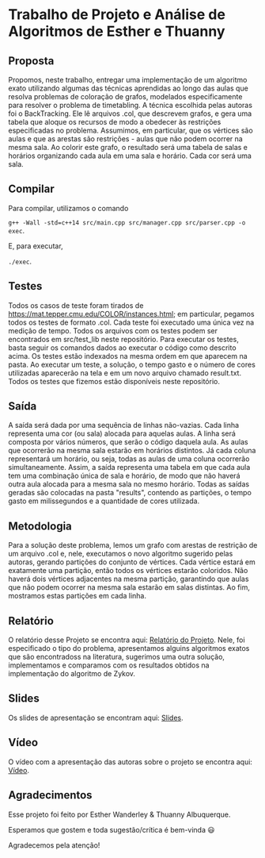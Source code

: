 # Trabalho de Projeto e Análise de  Algoritmos de Esther e Thuanny
## Proposta

Propomos, neste trabalho, entregar uma implementação de um algoritmo exato utilizando algumas das técnicas aprendidas ao longo das aulas que resolva problemas de coloração de grafos, modelados especificamente para resolver o problema de timetabling. A técnica escolhida pelas autoras foi o BackTracking. Ele lê arquivos .col, que descrevem grafos, e gera uma tabela que aloque os recursos de modo a obedecer às restrições especificadas no problema. Assumimos, em particular, que os vértices são aulas e que as arestas são restrições - aulas que não podem ocorrer na mesma sala. Ao colorir este grafo, o resultado será uma tabela de salas e horários organizando cada aula em uma sala e horário. Cada cor será uma sala.

## Compilar

Para compilar, utilizamos o comando 

```g++ -Wall -std=c++14 src/main.cpp src/manager.cpp src/parser.cpp -o exec```.

E, para executar,

```./exec```.

## Testes

Todos os casos de teste foram tirados de https://mat.tepper.cmu.edu/COLOR/instances.html; em particular, pegamos todos os testes de formato .col. Cada teste foi executado uma única vez na medição de tempo. Todos os arquivos com os testes podem ser encontrados em src/test_lib neste repositório. Para executar os testes, basta seguir os comandos dados ao executar o código como descrito acima. Os testes estão indexados na mesma ordem em que aparecem na pasta. Ao executar um teste, a solução, o tempo gasto e o número de cores utilizadas aparecerão na tela e em um novo arquivo chamado result.txt. Todos os testes que fizemos estão disponíveis neste repositório.

## Saída

A saída será dada por uma sequência de linhas não-vazias. Cada linha representa uma cor (ou sala) alocada para aquelas aulas. A linha será composta por vários números, que serão o código daquela aula. As aulas que ocorrerão na mesma sala estarão em horários distintos. Já cada coluna representará um horário, ou seja, todas as aulas de uma coluna ocorrerão simultaneamente. Assim, a saída representa uma tabela em que cada aula tem uma combinação única de sala e horário, de modo que não haverá outra aula alocada para a mesma sala no mesmo horário. Todas as saídas geradas são colocadas na pasta "results", contendo as partições, o tempo gasto em milissegundos e a quantidade de cores utilizada.

## Metodologia

Para a solução deste problema, lemos um grafo com arestas de restrição de um arquivo .col e, nele, executamos o novo algoritmo sugerido pelas autoras, gerando partições do conjunto de vértices. Cada vértice estará em exatamente uma partição, então todos os vértices estarão coloridos. Não haverá dois vértices adjacentes na mesma partição, garantindo que aulas que não podem ocorrer na mesma sala estarão em salas distintas. Ao fim, mostramos estas partições em cada linha.

## Relatório
O relatório desse Projeto se encontra aqui: [Relatório do Projeto](RelatórioProjetoAnaliseAlgoritmos_AlgoritmoExato____Unidade_3.pdf). Nele, foi especificado o tipo do problema, apresentamos alguins algoritmos exatos que  são encontradoss na literatura, sugerimos uma outra solução, implementamos e comparamos com os resultados obtidos na implementação do algoritmo de Zykov.


## Slides 
Os slides de apresentação se encontram aqui: [Slides](https://www.canva.com/design/DAF0GEjCgcQ/Xtd2q-vUyLxAxfCLUq011Q/edit?utm_content=DAF0GEjCgcQ&utm_campaign=designshare&utm_medium=link2&utm_source=sharebutton).

## Vídeo

O vídeo com a apresentação das autoras sobre o projeto se encontra aqui: [Vídeo](https://drive.google.com/file/d/1lUIavJJgSRRGATlbX3u_X1LKC9E5INi8/view?usp=drive_link).

## Agradecimentos

Esse projeto foi feito por Esther Wanderley & Thuanny Albuquerque.

Esperamos que gostem e toda sugestão/crítica é bem-vinda :smiley:

Agradecemos pela atenção!
